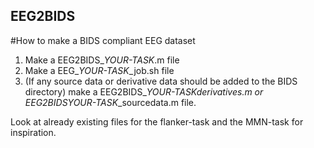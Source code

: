 ## EEG2BIDS
#How to make a BIDS compliant EEG dataset

1. Make a EEG2BIDS_*YOUR-TASK*.m file 
2. Make a EEG_*YOUR-TASK*_job.sh file 
3. (If any source data or derivative data should be added to the BIDS directory) make a EEG2BIDS_*YOUR-TASK*_derivatives.m or EEG2BIDS_*YOUR-TASK*_sourcedata.m file.

Look at already existing files for the flanker-task and the MMN-task for inspiration.
